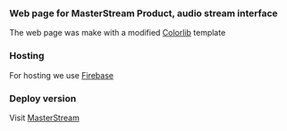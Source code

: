 ### Web page for MasterStream Product, audio stream interface

The web page was make with a modified [Colorlib](https://colorlib.com/) template

### Hosting
For hosting we use [Firebase](https://firebase.google.com/?hl=es)

### Deploy version
Visit [MasterStream]()